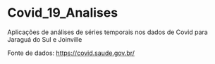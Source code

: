# Covid_19_Analises

Aplicações de análises de séries temporais nos dados de Covid para Jaraguá do Sul e Joinville

Fonte de dados: https://covid.saude.gov.br/
